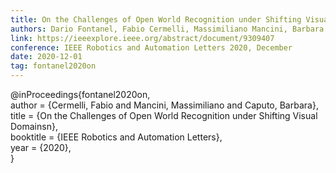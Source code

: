 ```yaml
---
title: On the Challenges of Open World Recognition under Shifting Visual Domains
authors: Dario Fontanel, Fabio Cermelli, Massimiliano Mancini, Barbara Caputo
link: https://ieeexplore.ieee.org/abstract/document/9309407
conference: IEEE Robotics and Automation Letters 2020, December
date: 2020-12-01
tag: fontanel2020on
---
```

@inProceedings{fontanel2020on,  
 author = {Cermelli, Fabio and Mancini, Massimiliano and Caputo, Barbara},  
 title  = {On the Challenges of Open World Recognition under Shifting Visual Domainsn},  
 booktitle = {IEEE Robotics and Automation Letters},  
 year      = {2020},  
}
